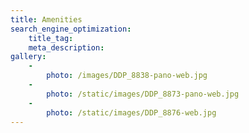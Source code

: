 ```yaml
---
title: Amenities
search_engine_optimization:
    title_tag:
    meta_description:
gallery:
    -
        photo: /images/DDP_8838-pano-web.jpg
    -
        photo: /static/images/DDP_8873-pano-web.jpg
    -
        photo: /static/images/DDP_8876-web.jpg
---
```


